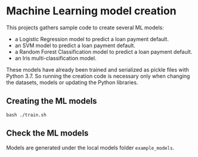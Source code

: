 # Machine Learning model creation

This projects gathers sample code to create several ML models:
- a Logistic Regression model to predict a loan payment default.
- an SVM model to predict a loan payment default.
- a Random Forest Classification model to predict a loan payment default.
- an Iris multi-classification model.

These models have already been trained and serialized as pickle files with Python 3.7. So running the creation code is necessary only when changing the datasets, models or updating the Python libraries. 

## Creating the ML models
```shell script
bash ./train.sh
```
## Check the ML models
Models are generated under the local models folder `example_models`.

